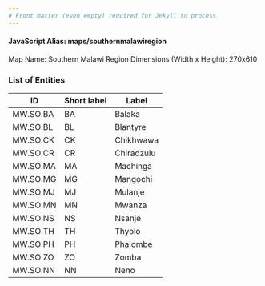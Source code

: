 ```yaml
---
# Front matter (even empty) required for Jekyll to process
---
```


#### JavaScript Alias: maps/southernmalawiregion

Map Name: Southern Malawi Region
Dimensions (Width x Height): 270x610

### List of Entities

| ID       | Short label | Label      |
| -------- | ----------- | ---------- |
| MW.SO.BA | BA          | Balaka     |
| MW.SO.BL | BL          | Blantyre   |
| MW.SO.CK | CK          | Chikhwawa  |
| MW.SO.CR | CR          | Chiradzulu |
| MW.SO.MA | MA          | Machinga   |
| MW.SO.MG | MG          | Mangochi   |
| MW.SO.MJ | MJ          | Mulanje    |
| MW.SO.MN | MN          | Mwanza     |
| MW.SO.NS | NS          | Nsanje     |
| MW.SO.TH | TH          | Thyolo     |
| MW.SO.PH | PH          | Phalombe   |
| MW.SO.ZO | ZO          | Zomba      |
| MW.SO.NN | NN          | Neno       |

